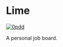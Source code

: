 # Lime

[![0pdd](http://www.0pdd.com/svg?name=proofit404/lime)](http://www.0pdd.com/p?name=proofit404/lime)

A personal job board.

<!--
 @todo #8 Scripts to rule them all.
 -->
<!--
 @todo #132 Run PDD gem locally with output redirected to
  /dev/null. This will ensure we have all puzzles written
  correctly. This will validate .pdd configuration file also.
 -->
<!--
 @todo #8 Setup foreman.
 -->
<!--
 @todo #8 Setup import linter.
 -->
<!--
 @todo #8 Setup docker-compose.
 -->
<!--
 @todo #8 Setup Sentry.
 -->
<!--
 @todo #8 Setup Prometheus.
 -->
<!--
 @todo #8 Setup Azure Pipelines.
 -->
<!--
 @todo #8 Setup Danger JS.
 -->
<!--
 @todo #8 Setup Rultor.
 -->
<!--
 @todo #8 Setup DependaBot.
 -->
<!--
 @todo #121 Setup dbmate.
 -->
<!--
 @todo #121 Install psycopg2 library.
 -->
